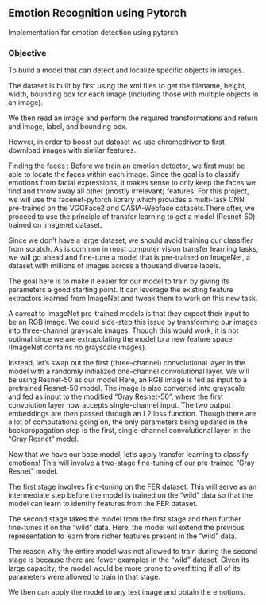 ## Emotion Recognition using Pytorch

Implementation for emotion detection using pytorch 

### Objective
To build a model that can detect and localize specific objects in images.

The dataset is built by first using the xml files to get the filename, height, width, bounding box for each image (including those with multiple objects in an image). 

We then read an image and perform the required transformations and return and image, label, and bounding box. 

Howver, in order to boost out dataset we use chromedriver to first download images with similar features. 

Finding the faces : Before we train an emotion detector, we first must be able to locate the faces within each image. Since the goal is to classify emotions from facial expressions, it makes sense to only keep the faces we find and throw away all other (mostly irrelevant) features. For this project, we will use the facenet-pytorch library which provides a multi-task CNN pre-trained on the VGGFace2 and CASIA-Webface datasets.There after, we proceed to use the principle of transfer learning to get a model (Resnet-50) trained on imagenet dataset. 

Since we don’t have a large dataset, we should avoid training our classifier from scratch. As is common in most computer vision transfer learning tasks, we will go ahead and fine-tune a model that is pre-trained on ImageNet, a dataset with millions of images across a thousand diverse labels.

The goal here is to make it easier for our model to train by giving its parameters a good starting point. It can leverage the existing feature extractors learned from ImageNet and tweak them to work on this new task.

A caveat to ImageNet pre-trained models is that they expect their input to be an RGB image. We could side-step this issue by transforming our images into three-channel grayscale images. Though this would work, it is not optimal since we are extrapolating the model to a new feature space (ImageNet contains no grayscale images).

Instead, let’s swap out the first (three-channel) convolutional layer in the model with a randomly initialized one-channel convolutional layer. We will be using Resnet-50 as our model.Here, an RGB image is fed as input to a pretrained Resnet-50 model. The image is also converted into grayscale and fed as input to the modified “Gray Resnet-50”, where the first convolution layer now accepts single-channel input. The two output embeddings are then passed through an L2 loss function. Though there are a lot of computations going on, the only parameters being updated in the backpropagation step is the first, single-channel convolutional layer in the “Gray Resnet” model.

Now that we have our base model, let’s apply transfer learning to classify emotions! This will involve a two-stage fine-tuning of our pre-trained “Gray Resnet” model.

The first stage involves fine-tuning on the FER dataset. This will serve as an intermediate step before the model is trained on the “wild” data so that the model can learn to identify features from the FER dataset.

The second stage takes the model from the first stage and then further fine-tunes it on the “wild” data. Here, the model will extend the previous representation to learn from richer features present in the “wild” data.

The reason why the entire model was not allowed to train during the second stage is because there are fewer examples in the “wild” dataset. Given its large capacity, the model would be more prone to overfitting if all of its parameters were allowed to train in that stage.

We then can apply the model to any test image and obtain the emotions. 





